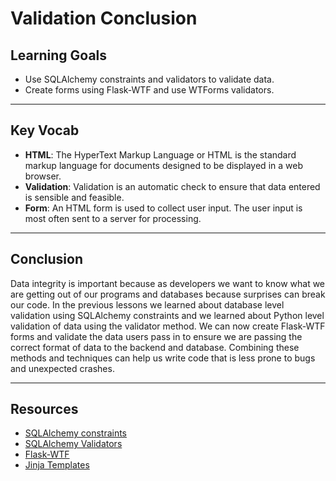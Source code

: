 # Validation Conclusion

## Learning Goals

- Use SQLAlchemy constraints and validators to validate data.
- Create forms using Flask-WTF and use WTForms validators.

***

## Key Vocab

- **HTML**: The HyperText Markup Language or HTML is the standard markup language for documents designed to be displayed in a web browser.
- **Validation**: Validation is an automatic check to ensure that data entered is sensible and feasible.
- **Form**: An HTML form is used to collect user input. The user input is most often sent to a server for processing.

***

## Conclusion

Data integrity is important because as developers we want to know what we are getting out of our programs and databases because
surprises can break our code. In the previous lessons we learned about database level validation using SQLAlchemy constraints and
we learned about Python level validation of data using the validator method. We can now create Flask-WTF forms and validate
the data users pass in to ensure we are passing the correct format of data to the backend and database. Combining these methods and techniques
can help us write code that is less prone to bugs and unexpected crashes.

***

## Resources

- [SQLAlchemy constraints](https://docs.sqlalchemy.org/en/14/core/constraints.html)
- [SQLAlchemy Validators](https://docs.sqlalchemy.org/en/14/orm/mapped_attributes.html)
- [Flask-WTF](https://flask-wtf.readthedocs.io/en/1.0.x/)
- [Jinja Templates](https://jinja.palletsprojects.com/en/3.1.x/templates/)

